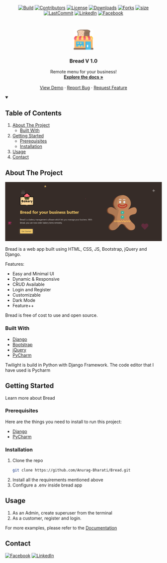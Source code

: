 <!--
*** Thanks othneildrew for providing this template
-->



<!-- PROJECT SHIELDS -->
<div align="center">

[![Build][build-shield]][build-url]
[![Contributors][contributors-shield]][contributors-url]
[![License][license-shield]][license-url]
[![Downloads][download-shield]][download-url]
[![Forks][forks-shield]][forks-url]
[![size][size-shield]][size-url]
[![LastCommit][lastCommit-shield]][size-url]
[![LinkedIn][linkedin-shield]][linkedin-url]
[![Facebook][facebook-shield]][facebook-url]
</div>


<!-- PROJECT LOGO -->
<br />
<p align="center">
  <a href="https://github.com/Anurag-Bharati/Bread">
    <img src="https://github.com/Anurag-Bharati/Bread/blob/main/static/images/bakeryShop.png" alt="Logo" width="64" height="64">
  </a>

  <h3 align="center">Bread V 1.0</h3>
 
  <p align="center"> </p>

  <p align="center">
    Remote menu for your business!
    <br />
    <a href="https://github.com/Anurag-Bharati/Bread/blob/main/static/misc/11494830_AnuragBharati_ST5007CEM.pdf"><strong>Explore the docs »</strong></a>
    <br />
    <br />
    <a href="https://github.com/Anurag-Bharati/Bread">View Demo</a>
    ·
    <a href="https://github.com/Anurag-Bharati/Bread/issues">Report Bug</a>
    ·
    <a href="https://github.com/Anurag-Bharati/Bread/issues">Request Feature</a>
  </p>
</p>



<!-- TABLE OF CONTENTS -->

<details open="open">
  <summary><h2>Table of Contents</summary>
  <ol>
    <li>
      <a href="#about-the-project">About The Project</a>
      <ul>
        <li><a href="#built-with">Built With</a></li>
      </ul>
    </li>
    <li>
      <a href="#getting-started">Getting Started</a>
      <ul>
        <li><a href="#prerequisites">Prerequisites</a></li>
        <li><a href="#installation">Installation</a></li>
      </ul>
    </li>
    <li><a href="#usage">Usage</a></li>
    <li><a href="#contact">Contact</a></li>
  </ol>
</details>



<!-- ABOUT THE PROJECT -->
## About The Project



  ![Product Name Screen Shot][product-screenshot]


Bread is a web app built using HTML, CSS, JS, Bootstrap, jQuery and Django. 

Features:
* Easy and Minimal UI
* Dynamic & Responsive
* CRUD Available
* Login and Register
* Customizable
* Dark Mode
* Feature++


Bread is free of cost to use and open source.

### Built With

* [Django](https://www.djangoproject.com/)
* [Bootstrap](https://getbootstrap.com/)
* [jQuery](https://jquery.com/)
* [PyCharm](https://www.jetbrains.com)

Twilight is build in Python with Django Framework. The code editor that I have used is Pycharm


<!-- GETTING STARTED -->
## Getting Started

Learn more about Bread

### Prerequisites

Here are the things you need to install to run this project:

* [Django](https://www.djangoproject.com/)
* [PyCharm](https://www.jetbrains.com)

### Installation

1. Clone the repo
   ```sh
   git clone https://github.com/Anurag-Bharati/Bread.git
   ```
2. Install all the requirements mentioned above
3. Configure a .env inside bread app


<!-- USAGE EXAMPLES -->
## Usage

1. As an Admin, create superuser from the terminal
2. As a customer, register and login.

For more examples, please refer to the [Documentation][doc-url]


<!-- CONTACT -->
## Contact

[![Facebook][facebook-shield]][facebook-url]
[![LinkedIn][linkedin-shield]][linkedin-url]




<!-- MARKDOWN LINKS & IMAGES -->
<!-- https://www.markdownguide.org/basic-syntax/#reference-style-links -->
  
[build-shield]:https://img.shields.io/github/workflow/status/anurag-bharati/bread/Django%20CI/main?style=for-the-badge
[build-url]:https://github.com/Anurag-Bharati/Bread/actions/workflows/django_test.yml
[download-shield]: https://img.shields.io/github/downloads/anurag-bharati/bread/1.0/total?style=for-the-badge
[download-url]:https://github.com/Anurag-Bharati/bread/releases/tag/1.0
[license-shield]:https://img.shields.io/github/license/Anurag-Bharati/Bread?style=for-the-badge
[license-url]:https://github.com/Anurag-Bharati/Bread/blob/main/LICENSE.md
[contributors-shield]:https://img.shields.io/github/contributors/Anurag-Bharati/Bread?style=for-the-badge
[contributors-url]: https://github.com/Anurag-Bharati/Bread/graphs/contributors
[forks-shield]: https://img.shields.io/github/forks/Anurag-Bharati/Bread?style=for-the-badge
[forks-url]: https://github.com/Anurag-Bharati/Bread/network/members
[size-shield]:https://img.shields.io/github/repo-size/anurag-bharati/Bread?style=for-the-badge
[size-url]: https://github.com/Anurag-Bharati/Bread
[lastCommit-shield]:https://img.shields.io/github/last-commit/anurag-bharati/Bread?style=for-the-badge
[linkedin-shield]: https://img.shields.io/badge/-LinkedIn-black.svg?style=for-the-badge&logo=linkedin&colorB=555
[linkedin-url]: https://www.linkedin.com/in/anurag-bharati-5abb6820a/
[facebook-shield]:https://img.shields.io/badge/Facebook-Anurag-blue?style=for-the-badge
[facebook-url]:https://www.facebook.com/frost.king.1042

[product-screenshot]:<https://github.com/Anurag-Bharati/Bread/blob/main/bread_cover.png>
[doc-url]:https://github.com/Anurag-Bharati/Bread/blob/main/static/misc/11494830_AnuragBharati_ST5007CEM.pdf

